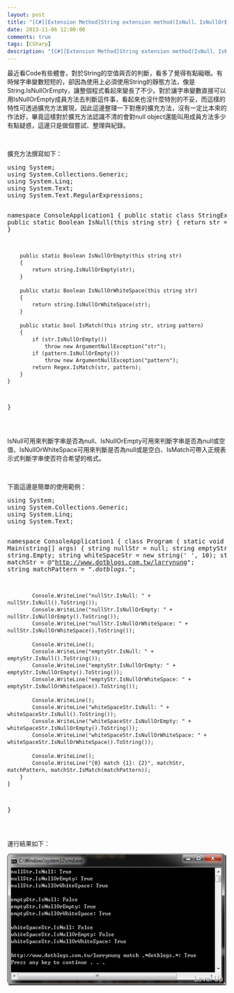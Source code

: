 ```yaml
---
layout: post
title: "[C#][Extension Method]String extension method(IsNull、IsNullOrEmpty、IsNullOrWhiteSpace、IsMatch)"
date: 2013-11-06 12:00:00
comments: true
tags: [CSharp]
description: "[C#][Extension Method]String extension method(IsNull、IsNullOrEmpty、IsNullOrWhiteSpace、IsMatch)"
---
```

<p>最近看Code有些體會，對於String的空值與否的判斷，看多了覺得有點礙眼。有時候字串變數短短的，卻因為使用上必須使用String的靜態方法，像是String.IsNullOrEmpty，讓整個程式看起來變長了不少。對於讓字串變數直接可以用IsNullOrEmpty成員方法去判斷這件事，看起來也沒什麼特別的不妥，而這樣的特性可透過擴充方法實現，因此這邊整理一下對應的擴充方法，沒有一定比本來的作法好，畢竟這樣對於擴充方法認識不清的會對null object還能叫用成員方法多少有點疑惑，這邊只是做個嘗試、整理與紀錄。</p>  <p> </p>  <p>擴充方法撰寫如下：</p>  <div style="padding-bottom: 0px; margin: 0px; padding-left: 0px; padding-right: 0px; display: inline; float: none; padding-top: 0px" id="scid:812469c5-0cb0-4c63-8c15-c81123a09de7:1ee5e3d0-82e0-4125-bf3c-b4fa214f21b4" class="wlWriterSmartContent"><pre name="code" class="c#">using System;
using System.Collections.Generic;
using System.Linq;
using System.Text;
using System.Text.RegularExpressions;

namespace ConsoleApplication1
{
    public static class StringExtension
    {
        public static Boolean IsNull(this string str)
        {
            return str == null;
        }

        public static Boolean IsNullOrEmpty(this string str)
        {
            return string.IsNullOrEmpty(str);
        }

        public static Boolean IsNullOrWhiteSpace(this string str)
        {
            return string.IsNullOrWhiteSpace(str);
        }

        public static bool IsMatch(this string str, string pattern)
        {
            if (str.IsNullOrEmpty())
                throw new ArgumentNullException("str");
            if (pattern.IsNullOrEmpty())
                throw new ArgumentNullException("pattern");
            return Regex.IsMatch(str, pattern);
        }
    }
}
</pre></div>

<p> </p>

<p>IsNull可用來判斷字串是否為null、IsNullOrEmpty可用來判斷字串是否為null或空值、IsNullOrWhiteSpace可用來判斷是否為null或是空白、IsMatch可帶入正規表示式判斷字串使否符合希望的格式。</p>

<p> </p>

<p>下面這邊是簡單的使用範例：</p>

<div style="padding-bottom: 0px; margin: 0px; padding-left: 0px; padding-right: 0px; display: inline; float: none; padding-top: 0px" id="scid:812469c5-0cb0-4c63-8c15-c81123a09de7:1c459d69-d0c2-4834-a1f2-91810306047f" class="wlWriterSmartContent"><pre name="code" class="c#">using System;
using System.Collections.Generic;
using System.Linq;
using System.Text;

namespace ConsoleApplication1
{
    class Program
    {
        static void Main(string[] args)
        {
            string nullStr = null;
            string emptyStr = string.Empty;
            string whiteSpaceStr = new string(' ', 10);
            string matchStr = @"http://www.dotblogs.com.tw/larrynung";
            string matchPattern = ".*dotblogs.*";

            Console.WriteLine("nullStr.IsNull: " + nullStr.IsNull().ToString());
            Console.WriteLine("nullStr.IsNullOrEmpty: " + nullStr.IsNullOrEmpty().ToString());
            Console.WriteLine("nullStr.IsNullOrWhiteSpace: " + nullStr.IsNullOrWhiteSpace().ToString());

            Console.WriteLine();
            Console.WriteLine("emptyStr.IsNull: " + emptyStr.IsNull().ToString());
            Console.WriteLine("emptyStr.IsNullOrEmpty: " + emptyStr.IsNullOrEmpty().ToString());
            Console.WriteLine("emptyStr.IsNullOrWhiteSpace: " + emptyStr.IsNullOrWhiteSpace().ToString());

            Console.WriteLine();
            Console.WriteLine("whiteSpaceStr.IsNull: " + whiteSpaceStr.IsNull().ToString());
            Console.WriteLine("whiteSpaceStr.IsNullOrEmpty: " + whiteSpaceStr.IsNullOrEmpty().ToString());
            Console.WriteLine("whiteSpaceStr.IsNullOrWhiteSpace: " + whiteSpaceStr.IsNullOrWhiteSpace().ToString());

            Console.WriteLine();
            Console.WriteLine("{0} match {1}: {2}", matchStr, matchPattern, matchStr.IsMatch(matchPattern));
        }
    }
}</pre></div>

<p> </p>

<p>運行結果如下：</p>

<p><img style="border-bottom: 0px; border-left: 0px; border-top: 0px; border-right: 0px" border="0" alt="image" src="\images\posts\f0858316-43df-4866-9352-0ef014638275\image_thumb.png" width="577" height="303" /></p>